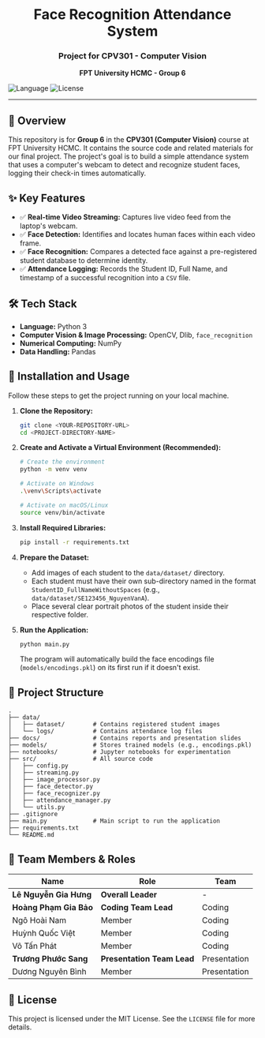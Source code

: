 <div align="center">
  <h1>Face Recognition Attendance System</h1>
  <h3>Project for CPV301 - Computer Vision</h3>
  <p><strong>FPT University HCMC - Group 6</strong></p>
</div>

![Language](https://img.shields.io/badge/Language-Python-blue.svg)
![License](https://img.shields.io/badge/License-MIT-green.svg)

---

## 📝 Overview

This repository is for **Group 6** in the **CPV301 (Computer Vision)** course at FPT University HCMC. It contains the source code and related materials for our final project. The project's goal is to build a simple attendance system that uses a computer's webcam to detect and recognize student faces, logging their check-in times automatically.

## ✨ Key Features

- ✅ **Real-time Video Streaming:** Captures live video feed from the laptop's webcam.
- ✅ **Face Detection:** Identifies and locates human faces within each video frame.
- ✅ **Face Recognition:** Compares a detected face against a pre-registered student database to determine identity.
- ✅ **Attendance Logging:** Records the Student ID, Full Name, and timestamp of a successful recognition into a `CSV` file.

## 🛠️ Tech Stack

*   **Language:** Python 3
*   **Computer Vision & Image Processing:** OpenCV, Dlib, `face_recognition`
*   **Numerical Computing:** NumPy
*   **Data Handling:** Pandas

## 🚀 Installation and Usage

Follow these steps to get the project running on your local machine.

1.  **Clone the Repository:**
    ```bash
    git clone <YOUR-REPOSITORY-URL>
    cd <PROJECT-DIRECTORY-NAME>
    ```

2.  **Create and Activate a Virtual Environment (Recommended):**
    ```bash
    # Create the environment
    python -m venv venv

    # Activate on Windows
    .\venv\Scripts\activate

    # Activate on macOS/Linux
    source venv/bin/activate
    ```

3.  **Install Required Libraries:**
    ```bash
    pip install -r requirements.txt
    ```

4.  **Prepare the Dataset:**
    *   Add images of each student to the `data/dataset/` directory.
    *   Each student must have their own sub-directory named in the format `StudentID_FullNameWithoutSpaces` (e.g., `data/dataset/SE123456_NguyenVanA`).
    *   Place several clear portrait photos of the student inside their respective folder.

5.  **Run the Application:**
    ```bash
    python main.py
    ```
    The program will automatically build the face encodings file (`models/encodings.pkl`) on its first run if it doesn't exist.

## 📂 Project Structure

```
.
├── data/
│   ├── dataset/        # Contains registered student images
│   └── logs/           # Contains attendance log files
├── docs/               # Contains reports and presentation slides
├── models/             # Stores trained models (e.g., encodings.pkl)
├── notebooks/          # Jupyter notebooks for experimentation
├── src/                # All source code
│   ├── config.py
│   ├── streaming.py
│   ├── image_processor.py
│   ├── face_detector.py
│   ├── face_recognizer.py
│   ├── attendance_manager.py
│   └── utils.py
├── .gitignore
├── main.py             # Main script to run the application
├── requirements.txt
└── README.md
```

## 👥 Team Members & Roles

| Name                  | Role                         | Team         |
| --------------------- | ---------------------------- | ------------ |
| **Lê Nguyễn Gia Hưng** | **Overall Leader**           | -            |
| **Hoàng Phạm Gia Bảo** | **Coding Team Lead**         | Coding       |
| Ngô Hoài Nam          | Member                       | Coding       |
| Huỳnh Quốc Việt       | Member                       | Coding       |
| Võ Tấn Phát           | Member                       | Coding       |
| **Trương Phước Sang** | **Presentation Team Lead**   | Presentation |
| Dương Nguyên Bình     | Member                       | Presentation |

## 📄 License
This project is licensed under the MIT License. See the `LICENSE` file for more details.